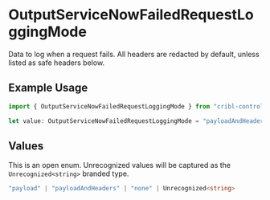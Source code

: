 # OutputServiceNowFailedRequestLoggingMode

Data to log when a request fails. All headers are redacted by default, unless listed as safe headers below.

## Example Usage

```typescript
import { OutputServiceNowFailedRequestLoggingMode } from "cribl-control-plane/models";

let value: OutputServiceNowFailedRequestLoggingMode = "payloadAndHeaders";
```

## Values

This is an open enum. Unrecognized values will be captured as the `Unrecognized<string>` branded type.

```typescript
"payload" | "payloadAndHeaders" | "none" | Unrecognized<string>
```